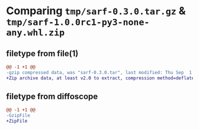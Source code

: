 # Comparing `tmp/sarf-0.3.0.tar.gz` & `tmp/sarf-1.0.0rc1-py3-none-any.whl.zip`

## filetype from file(1)

```diff
@@ -1 +1 @@
-gzip compressed data, was "sarf-0.3.0.tar", last modified: Thu Sep  1 16:24:41 2022, max compression
+Zip archive data, at least v2.0 to extract, compression method=deflate
```

## filetype from diffoscope

```diff
@@ -1 +1 @@
-GzipFile
+ZipFile
```

